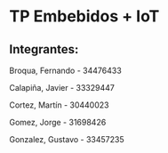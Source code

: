 # TP Embebidos + IoT
## Integrantes:

Broqua, Fernando - 34476433

Calapiña, Javier - 33329447

Cortez, Martín - 30440023

Gomez, Jorge - 31698426

Gonzalez, Gustavo - 33457235
